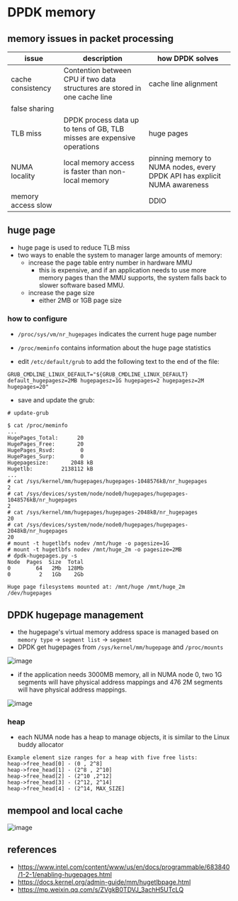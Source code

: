 # DPDK memory

## memory issues in packet processing

|issue|description|how DPDK solves|
|-|-|-|
|cache consistency|Contention between CPU if two data structures are stored in one cache line|cache line alignment|
|false sharing|||
|TLB miss|DPDK process data up to tens of GB, TLB misses are expensive operations|huge pages|
|NUMA locality|local memory access is faster than non-local memory|pinning memory to NUMA nodes, every DPDK API has explicit NUMA awareness|
|memory access slow||DDIO|

## huge page
* huge page is used to reduce TLB miss
* two ways to enable the system to manager large amounts of memory:
    * increase the page table entry number in hardware MMU
        * this is expensive, and if an application needs to use more memory pages than the MMU supports, the system falls back to slower software based MMU.
    * increase the page size
        * either 2MB or 1GB page size


### how to configure
* `/proc/sys/vm/nr_hugepages` indicates the current huge page number
* `/proc/meminfo` contains information about the huge page statistics

* edit `/etc/default/grub` to add the following text to the end of the file:

```
GRUB_CMDLINE_LINUX_DEFAULT="${GRUB_CMDLINE_LINUX_DEFAULT} default_hugepagesz=2MB hugepagesz=1G hugepages=2 hugepagesz=2M hugepages=20"
```
* save and update the grub:
```
# update-grub
```

```
$ cat /proc/meminfo
...
HugePages_Total:      20
HugePages_Free:       20
HugePages_Rsvd:        0
HugePages_Surp:        0
Hugepagesize:       2048 kB
Hugetlb:         2138112 kB
...
# cat /sys/kernel/mm/hugepages/hugepages-1048576kB/nr_hugepages
2
# cat /sys/devices/system/node/node0/hugepages/hugepages-1048576kB/nr_hugepages
2
# cat /sys/kernel/mm/hugepages/hugepages-2048kB/nr_hugepages
20
# cat /sys/devices/system/node/node0/hugepages/hugepages-2048kB/nr_hugepages
20
# mount -t hugetlbfs nodev /mnt/huge -o pagesize=1G
# mount -t hugetlbfs nodev /mnt/huge_2m -o pagesize=2MB
# dpdk-hugepages.py -s
Node  Pages  Size  Total
0        64   2Mb  128Mb
0         2   1Gb    2Gb

Huge page filesystems mounted at: /mnt/huge /mnt/huge_2m /dev/hugepages
```

## DPDK hugepage management
* the hugepage's virtual memory address space is managed based on `memory type` -> `segment list` -> `segment`
* DPDK get hugepages from `/sys/kernel/mm/hugepage` and `/proc/mounts`

![image](https://github.com/user-attachments/assets/0f1b7b00-f2b2-413f-a285-43137883d378)

* if the application needs 3000MB memory, all in NUMA node 0, two 1G segments will have physical address mappings and 476 2M segments will have physical address mappings.

![image](https://github.com/user-attachments/assets/c67cbbbb-7806-44bf-955c-83986468c932)

### heap
* each NUMA node has a heap to manage objects, it is similar to the Linux buddy allocator
```
Example element size ranges for a heap with five free lists:
heap->free_head[0] - (0 , 2^8]
heap->free_head[1] - (2^8 , 2^10]
heap->free_head[2] - (2^10 ,2^12]
heap->free_head[3] - (2^12, 2^14]
heap->free_head[4] - (2^14, MAX_SIZE]
```

## mempool and local cache

![image](https://github.com/user-attachments/assets/ee239f81-38a8-48a0-94ef-7b57c2b44d2e)


## references
* https://www.intel.com/content/www/us/en/docs/programmable/683840/1-2-1/enabling-hugepages.html
* https://docs.kernel.org/admin-guide/mm/hugetlbpage.html
* https://mp.weixin.qq.com/s/ZVgkB0TDVJ_3achH5UTcLQ
